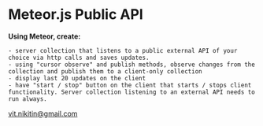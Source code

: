 Meteor.js Public API
=========

**Using Meteor, create:**

    - server collection that listens to a public external API of your choice via http calls and saves updates.
    - using "cursor observe" and publish methods, observe changes from the collection and publish them to a client-only collection
    - display last 20 updates on the client
    - have "start / stop" button on the client that starts / stops client functionality. Server collection listening to an external API needs to run always.

vit.nikitin@gmail.com
